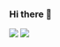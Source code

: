 ### Hi there 👋


<div>
  <img src="https://github-readme-stats.vercel.app/api?username=shyoutarou&show_icons=true&theme=midnight-purple">

  <img src="https://github-readme-stats.vercel.app/api/top-langs/?username=shyoutarou&layout=compact&theme=midnight-purple">

</div>


<!--
**shyoutarou/shyoutarou** is a ✨ _special_ ✨ repository because its `README.md` (this file) appears on your GitHub profile.

Here are some ideas to get you started:

- 🔭 I’m currently working on ...
- 🌱 I’m currently learning ...
- 👯 I’m looking to collaborate on ...
- 🤔 I’m looking for help with ...
- 💬 Ask me about ...
- 📫 How to reach me: ...
- 😄 Pronouns: ...
- ⚡ Fun fact: ...
-->

